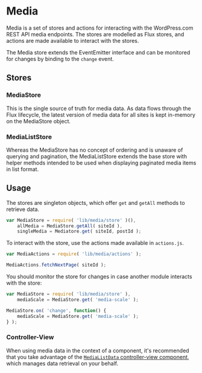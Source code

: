 Media
=====

Media is a set of stores and actions for interacting with the WordPress.com REST API media endpoints. The stores are modelled as Flux stores, and actions are made available to interact with the stores.

The Media store extends the EventEmitter interface and can be monitored for changes by binding to the `change` event.

## Stores

### MediaStore

This is the single source of truth for media data. As data flows through the Flux lifecycle, the latest version of media data for all sites is kept in-memory on the MediaStore object.

### MediaListStore

Whereas the MediaStore has no concept of ordering and is unaware of querying and pagination, the MediaListStore extends the base store with helper methods intended to be used when displaying paginated media items in list format.

## Usage

The stores are singleton objects, which offer `get` and `getAll` methods to retrieve data.

```js
var MediaStore = require( 'lib/media/store' )(),
	allMedia = MediaStore.getAll( siteId ),
	singleMedia = Mediatore.get( siteId, postId );
```

To interact with the store, use the actions made available in `actions.js`.

```js
var MediaActions = require( 'lib/media/actions' );

MediaActions.fetchNextPage( siteId );
```

You should monitor the store for changes in case another module interacts with the store:

```js
var MediaStore = require( 'lib/media/store' ),
	mediaScale = MediaStore.get( 'media-scale' );

MediaStore.on( 'change', function() {
	mediaScale = MediaStore.get( 'media-scale' );
} );
```

### Controller-View

When using media data in the context of a component, it's recommended that you take advantage of the [`MediaListData` controller-view component](../../components/data/media-list-data/), which manages data retrieval on your behalf.
